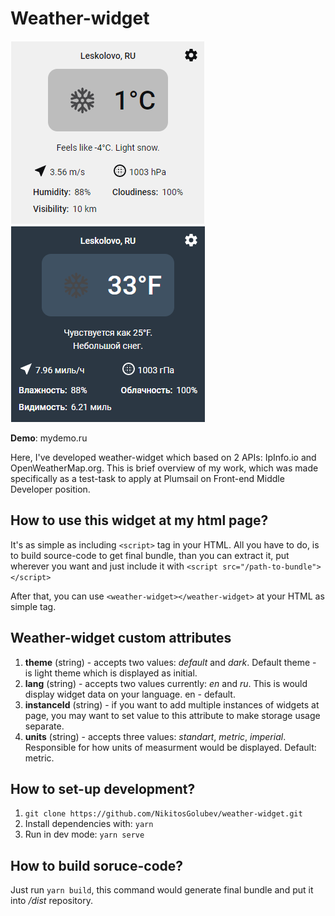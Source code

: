 # Weather-widget

![Light theme](https://raw.githubusercontent.com/NikitosGolubev/images/master/widget-light.png)
![Dark theme](https://raw.githubusercontent.com/NikitosGolubev/images/master/widget-dark.png)

**Demo**: mydemo.ru

Here, I've developed weather-widget which based on 2 APIs: IpInfo.io and OpenWeatherMap.org.
This is brief overview of my work, which was made specifically as a test-task to apply at Plumsail on Front-end Middle Developer position.

## How to use this widget at my html page?
It's as simple as including ```<script>``` tag in your HTML. All you have to do, is to build source-code to get final bundle, than you can extract it, put wherever you want and just include it with ```<script src="/path-to-bundle"></script>```

After that, you can use ```<weather-widget></weather-widget>``` at your HTML as simple tag.

## Weather-widget custom attributes

1) **theme** (string) - accepts two values: *default* and *dark*. Default theme - is light theme which is displayed as initial.
2) **lang** (string) - accepts two values currently: *en* and *ru*. This is would display widget data on your language. en - default.
3) **instanceId** (string) - if you want to add multiple instances of widgets at page, you may want to set value to this attribute to make storage usage separate.
4) **units** (string) - accepts three values: *standart*, *metric*, *imperial*. Responsible for how units of measurment would be displayed. Default: metric.

## How to set-up development?
1) ```git clone https://github.com/NikitosGolubev/weather-widget.git```
2) Install dependencies with: ```yarn```
3) Run in dev mode: ```yarn serve```

## How to build soruce-code?
Just run ```yarn build```, this command would generate final bundle and put it into */dist* repository.
